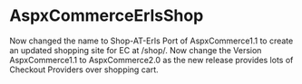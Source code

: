 AspxCommerceErlsShop
====================
Now changed the name to Shop-AT-Erls
Port of AspxCommerce1.1 to create an updated shopping site for EC at /shop/. Now change the Version AspxCommerce1.1 to AspxCommerce2.0 as the new release provides lots of Checkout Providers over shopping cart.
